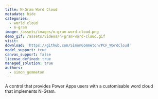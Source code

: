 ```yaml
---
title: N-Gram Word Cloud
metadate: hide
categories:
  - world cloud
  - n-gram
image: /assets/images/n-gram-word-cloud.png
demo_gif: /assets/videos/n-gram-word-cloud.gif
visit: 
download: 'https://github.com/SimonGommeton/PCF_WordCloud'
model_support: true
canvas_support: false
license_defined: true
managed_solution: true
authors:
  - simon_gommeton
---
```

A control that provides Power Apps users with a customisable word cloud that implements N-Gram.
